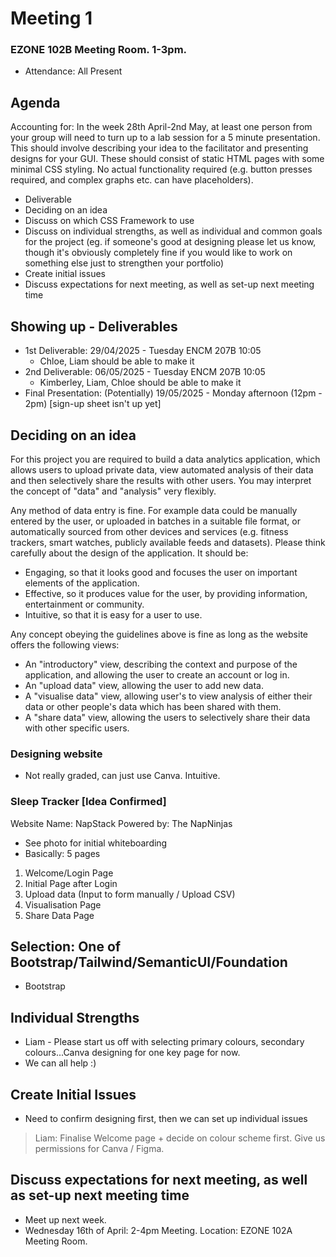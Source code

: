 # Meeting 1
### EZONE 102B Meeting Room. 1-3pm. 
- Attendance: All Present

## Agenda
Accounting for:
In the week 28th April-2nd May, at least one person from your group will need to turn up to a lab session for a 5 minute presentation. This should involve describing your idea to the facilitator and presenting designs for your GUI. These should consist of static HTML pages with some minimal CSS styling. No actual functionality required (e.g. button presses required, and complex graphs etc. can have placeholders).

- Deliverable
- Deciding on an idea
- Discuss on which CSS Framework to use
- Discuss on individual strengths, as well as individual and common goals for the project (eg. if someone's good at designing please let us know, though it's obviously completely fine if you would like to work on something else just to strengthen your portfolio)
- Create initial issues
- Discuss expectations for next meeting, as well as set-up next meeting time

## Showing up - Deliverables
- 1st Deliverable: 29/04/2025 - Tuesday ENCM 207B 10:05
    - Chloe, Liam should be able to make it
- 2nd Deliverable: 06/05/2025 - Tuesday ENCM 207B 10:05
    - Kimberley, Liam, Chloe should be able to make it
- Final Presentation: (Potentially) 19/05/2025 - Monday afternoon (12pm - 2pm) [sign-up sheet isn't up yet]

## Deciding on an idea
For this project you are required to build a data analytics application, which allows users to upload private data, view automated analysis of their data and then selectively share the results with other users. You may interpret the concept of "data" and "analysis" very flexibly. 

Any method of data entry is fine. For example data could be manually entered by the user, or uploaded in batches in a suitable file format, or automatically sourced from other devices and services (e.g. fitness trackers, smart watches, publicly available feeds and datasets).
Please think carefully about the design of the application. It should be:
- Engaging, so that it looks good and focuses the user on important elements of the application.
- Effective, so it produces value for the user, by providing information, entertainment or community.
- Intuitive, so that it is easy for a user to use.

Any concept obeying the guidelines above is fine as long as the website offers the following views:
- An "introductory" view, describing the context and purpose of the application, and allowing the user to create an account or log in.
- An "upload data" view, allowing the user to add new data.
- A "visualise data" view, allowing user's to view analysis of either their data or other people's data which has been shared with them.
- A "share data" view, allowing the users to selectively share their data with other specific users.

### Designing website
- Not really graded, can just use Canva. Intuitive.

### Sleep Tracker [Idea Confirmed]
Website Name: NapStack
Powered by: The NapNinjas

- See photo for initial whiteboarding
- Basically: 5 pages
1. Welcome/Login Page
2. Initial Page after Login
3. Upload data (Input to form manually / Upload CSV)
4. Visualisation Page
5. Share Data Page

## Selection: One of Bootstrap/Tailwind/SemanticUI/Foundation
- Bootstrap

## Individual Strengths
- Liam - Please start us off with selecting primary colours, secondary colours...Canva designing for one key page for now. 
- We can all help :)

## Create Initial Issues
- Need to confirm designing first, then we can set up individual issues
> Liam: Finalise Welcome page + decide on colour scheme first. Give us permissions for Canva / Figma.

## Discuss expectations for next meeting, as well as set-up next meeting time
- Meet up next week.
- Wednesday 16th of April: 2-4pm Meeting. Location: EZONE 102A Meeting Room.

